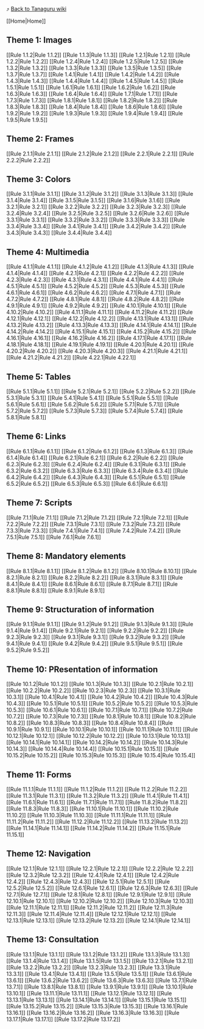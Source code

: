 :arrow_heading_up:  [Back to Tanaguru wiki](https://github.com/Tanaguru/Tanaguru/wiki)

[[Home|Home]]

## Theme 1: Images

[[Rule 1.1.2|Rule 1.1.2]]
[[Rule 1.1.3|Rule 1.1.3]]
[[Rule 1.2.1|Rule 1.2.1]]
[[Rule 1.2.2|Rule 1.2.2]]
[[Rule 1.2.4|Rule 1.2.4]]
[[Rule 1.2.5|Rule 1.2.5]]
[[Rule 1.3.2|Rule 1.3.2]]
[[Rule 1.3.3|Rule 1.3.3]]
[[Rule 1.3.5|Rule 1.3.5]]
[[Rule 1.3.7|Rule 1.3.7]]
[[Rule 1.4.1|Rule 1.4.1]]
[[Rule 1.4.2|Rule 1.4.2]]
[[Rule 1.4.3|Rule 1.4.3]]
[[Rule 1.4.4|Rule 1.4.4]]
[[Rule 1.4.5|Rule 1.4.5]]
[[Rule 1.5.1|Rule 1.5.1]]
[[Rule 1.6.1|Rule 1.6.1]]
[[Rule 1.6.2|Rule 1.6.2]]
[[Rule 1.6.3|Rule 1.6.3]]
[[Rule 1.6.4|Rule 1.6.4]]
[[Rule 1.7.1|Rule 1.7.1]]
[[Rule 1.7.3|Rule 1.7.3]]
[[Rule 1.8.1|Rule 1.8.1]]
[[Rule 1.8.2|Rule 1.8.2]]
[[Rule 1.8.3|Rule 1.8.3]]
[[Rule 1.8.4|Rule 1.8.4]]
[[Rule 1.8.6|Rule 1.8.6]]
[[Rule 1.9.2|Rule 1.9.2]]
[[Rule 1.9.3|Rule 1.9.3]]
[[Rule 1.9.4|Rule 1.9.4]]
[[Rule 1.9.5|Rule 1.9.5]]

## Theme 2: Frames

[[Rule 2.1.1|Rule 2.1.1]]
[[Rule 2.1.2|Rule 2.1.2]]
[[Rule 2.2.1|Rule 2.2.1]]
[[Rule 2.2.2|Rule 2.2.2]]

## Theme 3: Colors

[[Rule 3.1.1|Rule 3.1.1]]
[[Rule 3.1.2|Rule 3.1.2]]
[[Rule 3.1.3|Rule 3.1.3]]
[[Rule 3.1.4|Rule 3.1.4]]
[[Rule 3.1.5|Rule 3.1.5]]
[[Rule 3.1.6|Rule 3.1.6]]
[[Rule 3.2.1|Rule 3.2.1]]
[[Rule 3.2.2|Rule 3.2.2]]
[[Rule 3.2.3|Rule 3.2.3]]
[[Rule 3.2.4|Rule 3.2.4]]
[[Rule 3.2.5|Rule 3.2.5]]
[[Rule 3.2.6|Rule 3.2.6]]
[[Rule 3.3.1|Rule 3.3.1]]
[[Rule 3.3.2|Rule 3.3.2]]
[[Rule 3.3.3|Rule 3.3.3]]
[[Rule 3.3.4|Rule 3.3.4]]
[[Rule 3.4.1|Rule 3.4.1]]
[[Rule 3.4.2|Rule 3.4.2]]
[[Rule 3.4.3|Rule 3.4.3]]
[[Rule 3.4.4|Rule 3.4.4]]

## Theme 4: Multimedia
[[Rule 4.1.1|Rule 4.1.1]]
[[Rule 4.1.2|Rule 4.1.2]]
[[Rule 4.1.3|Rule 4.1.3]]
[[Rule 4.1.4|Rule 4.1.4]]
[[Rule 4.2.1|Rule 4.2.1]]
[[Rule 4.2.2|Rule 4.2.2]]
[[Rule 4.2.3|Rule 4.2.3]]
[[Rule 4.3.1|Rule 4.3.1]]
[[Rule 4.4.1|Rule 4.4.1]]
[[Rule 4.5.1|Rule 4.5.1]]
[[Rule 4.5.2|Rule 4.5.2]]
[[Rule 4.5.3|Rule 4.5.3]]
[[Rule 4.6.1|Rule 4.6.1]]
[[Rule 4.6.2|Rule 4.6.2]]
[[Rule 4.7.1|Rule 4.7.1]]
[[Rule 4.7.2|Rule 4.7.2]]
[[Rule 4.8.1|Rule 4.8.1]]
[[Rule 4.8.2|Rule 4.8.2]]
[[Rule 4.9.1|Rule 4.9.1]]
[[Rule 4.9.2|Rule 4.9.2]]
[[Rule 4.10.1|Rule 4.10.1]]
[[Rule 4.10.2|Rule 4.10.2]]
[[Rule 4.11.1|Rule 4.11.1]]
[[Rule 4.11.2|Rule 4.11.2]]
[[Rule 4.12.1|Rule 4.12.1]]
[[Rule 4.12.2|Rule 4.12.2]]
[[Rule 4.13.1|Rule 4.13.1]]
[[Rule 4.13.2|Rule 4.13.2]]
[[Rule 4.13.3|Rule 4.13.3]]
[[Rule 4.14.1|Rule 4.14.1]]
[[Rule 4.14.2|Rule 4.14.2]]
[[Rule 4.15.1|Rule 4.15.1]]
[[Rule 4.15.2|Rule 4.15.2]]
[[Rule 4.16.1|Rule 4.16.1]]
[[Rule 4.16.2|Rule 4.16.2]]
[[Rule 4.17.1|Rule 4.17.1]]
[[Rule 4.18.1|Rule 4.18.1]]
[[Rule 4.19.1|Rule 4.19.1]]
[[Rule 4.20.1|Rule 4.20.1]]
[[Rule 4.20.2|Rule 4.20.2]]
[[Rule 4.20.3|Rule 4.20.3]]
[[Rule 4.21.1|Rule 4.21.1]]
[[Rule 4.21.2|Rule 4.21.2]]
[[Rule 4.22.1|Rule 4.22.1]]

## Theme 5: Tables

[[Rule 5.1.1|Rule 5.1.1]]
[[Rule 5.2.1|Rule 5.2.1]]
[[Rule 5.2.2|Rule 5.2.2]]
[[Rule 5.3.1|Rule 5.3.1]]
[[Rule 5.4.1|Rule 5.4.1]]
[[Rule 5.5.1|Rule 5.5.1]]
[[Rule 5.6.1|Rule 5.6.1]]
[[Rule 5.6.2|Rule 5.6.2]]
[[Rule 5.7.1|Rule 5.7.1]]
[[Rule 5.7.2|Rule 5.7.2]]
[[Rule 5.7.3|Rule 5.7.3]]
[[Rule 5.7.4|Rule 5.7.4]]
[[Rule 5.8.1|Rule 5.8.1]]

## Theme 6: Links

[[Rule 6.1.1|Rule 6.1.1]]
[[Rule 6.1.2|Rule 6.1.2]]
[[Rule 6.1.3|Rule 6.1.3]]
[[Rule 6.1.4|Rule 6.1.4]]
[[Rule 6.2.1|Rule 6.2.1]]
[[Rule 6.2.2|Rule 6.2.2]]
[[Rule 6.2.3|Rule 6.2.3]]
[[Rule 6.2.4|Rule 6.2.4]]
[[Rule 6.3.1|Rule 6.3.1]]
[[Rule 6.3.2|Rule 6.3.2]]
[[Rule 6.3.3|Rule 6.3.3]]
[[Rule 6.3.4|Rule 6.3.4]]
[[Rule 6.4.2|Rule 6.4.2]]
[[Rule 6.4.3|Rule 6.4.3]]
[[Rule 6.5.1|Rule 6.5.1]]
[[Rule 6.5.2|Rule 6.5.2]]
[[Rule 6.5.3|Rule 6.5.3]]
[[Rule 6.6.1|Rule 6.6.1]]

## Theme 7: Scripts

[[Rule 7.1.1|Rule 7.1.1]]
[[Rule 7.1.2|Rule 7.1.2]]
[[Rule 7.2.1|Rule 7.2.1]]
[[Rule 7.2.2|Rule 7.2.2]]
[[Rule 7.3.1|Rule 7.3.1]]
[[Rule 7.3.2|Rule 7.3.2]]
[[Rule 7.3.3|Rule 7.3.3]]
[[Rule 7.4.1|Rule 7.4.1]]
[[Rule 7.4.2|Rule 7.4.2]]
[[Rule 7.5.1|Rule 7.5.1]]
[[Rule 7.6.1|Rule 7.6.1]]

## Theme 8: Mandatory elements

[[Rule 8.1.1|Rule 8.1.1]]
[[Rule 8.1.2|Rule 8.1.2]]
[[Rule 8.10.1|Rule 8.10.1]]
[[Rule 8.2.1|Rule 8.2.1]]
[[Rule 8.2.2|Rule 8.2.2]]
[[Rule 8.3.1|Rule 8.3.1]]
[[Rule 8.4.1|Rule 8.4.1]]
[[Rule 8.6.1|Rule 8.6.1]]
[[Rule 8.7.1|Rule 8.7.1]]
[[Rule 8.8.1|Rule 8.8.1]]
[[Rule 8.9.1|Rule 8.9.1]]

## Theme 9: Structuration of information

[[Rule 9.1.1|Rule 9.1.1]]
[[Rule 9.1.2|Rule 9.1.2]]
[[Rule 9.1.3|Rule 9.1.3]]
[[Rule 9.1.4|Rule 9.1.4]]
[[Rule 9.2.1|Rule 9.2.1]]
[[Rule 9.2.2|Rule 9.2.2]]
[[Rule 9.2.3|Rule 9.2.3]]
[[Rule 9.3.1|Rule 9.3.1]]
[[Rule 9.3.2|Rule 9.3.2]]
[[Rule 9.4.1|Rule 9.4.1]]
[[Rule 9.4.2|Rule 9.4.2]]
[[Rule 9.5.1|Rule 9.5.1]]
[[Rule 9.5.2|Rule 9.5.2]]

## Theme 10: PResentation of information

[[Rule 10.1.2|Rule 10.1.2]]
[[Rule 10.1.3|Rule 10.1.3]]
[[Rule 10.2.1|Rule 10.2.1]]
[[Rule 10.2.2|Rule 10.2.2]]
[[Rule 10.2.3|Rule 10.2.3]]
[[Rule 10.3.1|Rule 10.3.1]]
[[Rule 10.4.1|Rule 10.4.1]]
[[Rule 10.4.2|Rule 10.4.2]]
[[Rule 10.4.3|Rule 10.4.3]]
[[Rule 10.5.1|Rule 10.5.1]]
[[Rule 10.5.2|Rule 10.5.2]]
[[Rule 10.5.3|Rule 10.5.3]]
[[Rule 10.6.1|Rule 10.6.1]]
[[Rule 10.7.1|Rule 10.7.1]]
[[Rule 10.7.2|Rule 10.7.2]]
[[Rule 10.7.3|Rule 10.7.3]]
[[Rule 10.8.1|Rule 10.8.1]]
[[Rule 10.8.2|Rule 10.8.2]]
[[Rule 10.8.3|Rule 10.8.3]]
[[Rule 10.8.4|Rule 10.8.4]]
[[Rule 10.9.1|Rule 10.9.1]]
[[Rule 10.10.1|Rule 10.10.1]]
[[Rule 10.11.1|Rule 10.11.1]]
[[Rule 10.12.1|Rule 10.12.1]]
[[Rule 10.12.2|Rule 10.12.2]]
[[Rule 10.13.1|Rule 10.13.1]]
[[Rule 10.14.1|Rule 10.14.1]]
[[Rule 10.14.2|Rule 10.14.2]]
[[Rule 10.14.3|Rule 10.14.3]]
[[Rule 10.14.4|Rule 10.14.4]]
[[Rule 10.15.1|Rule 10.15.1]]
[[Rule 10.15.2|Rule 10.15.2]]
[[Rule 10.15.3|Rule 10.15.3]]
[[Rule 10.15.4|Rule 10.15.4]]

## Theme 11: Forms

[[Rule 11.1.1|Rule 11.1.1]]
[[Rule 11.1.2|Rule 11.1.2]]
[[Rule 11.2.2|Rule 11.2.2]]
[[Rule 11.3.1|Rule 11.3.1]]
[[Rule 11.3.2|Rule 11.3.2]]
[[Rule 11.4.1|Rule 11.4.1]]
[[Rule 11.6.1|Rule 11.6.1]]
[[Rule 11.7.1|Rule 11.7.1]]
[[Rule 11.8.2|Rule 11.8.2]]
[[Rule 11.8.3|Rule 11.8.3]]
[[Rule 11.10.1|Rule 11.10.1]]
[[Rule 11.10.2|Rule 11.10.2]]
[[Rule 11.10.3|Rule 11.10.3]]
[[Rule 11.11.1|Rule 11.11.1]]
[[Rule 11.11.2|Rule 11.11.2]]
[[Rule 11.12.2|Rule 11.12.2]]
[[Rule 11.13.2|Rule 11.13.2]]
[[Rule 11.14.1|Rule 11.14.1]]
[[Rule 11.14.2|Rule 11.14.2]]
[[Rule 11.15.1|Rule 11.15.1]]

## Theme 12: Navigation

[[Rule 12.1.1|Rule 12.1.1]]
[[Rule 12.2.1|Rule 12.2.1]]
[[Rule 12.2.2|Rule 12.2.2]]
[[Rule 12.3.2|Rule 12.3.2]]
[[Rule 12.4.1|Rule 12.4.1]]
[[Rule 12.4.2|Rule 12.4.2]]
[[Rule 12.4.3|Rule 12.4.3]]
[[Rule 12.5.1|Rule 12.5.1]]
[[Rule 12.5.2|Rule 12.5.2]]
[[Rule 12.6.1|Rule 12.6.1]]
[[Rule 12.6.3|Rule 12.6.3]]
[[Rule 12.7.1|Rule 12.7.1]]
[[Rule 12.8.1|Rule 12.8.1]]
[[Rule 12.9.1|Rule 12.9.1]]
[[Rule 12.10.1|Rule 12.10.1]]
[[Rule 12.10.2|Rule 12.10.2]]
[[Rule 12.10.3|Rule 12.10.3]]
[[Rule 12.11.1|Rule 12.11.1]]
[[Rule 12.11.2|Rule 12.11.2]]
[[Rule 12.11.3|Rule 12.11.3]]
[[Rule 12.11.4|Rule 12.11.4]]
[[Rule 12.12.1|Rule 12.12.1]]
[[Rule 12.13.1|Rule 12.13.1]]
[[Rule 12.13.2|Rule 12.13.2]]
[[Rule 12.14.1|Rule 12.14.1]]

## Theme 13: Consultation

[[Rule 13.1.1|Rule 13.1.1]]
[[Rule 13.1.2|Rule 13.1.2]]
[[Rule 13.1.3|Rule 13.1.3]]
[[Rule 13.1.4|Rule 13.1.4]]
[[Rule 13.1.5|Rule 13.1.5]]
[[Rule 13.2.1|Rule 13.2.1]]
[[Rule 13.2.2|Rule 13.2.2]]
[[Rule 13.2.3|Rule 13.2.3]]
[[Rule 13.3.1|Rule 13.3.1]]
[[Rule 13.4.1|Rule 13.4.1]]
[[Rule 13.5.1|Rule 13.5.1]]
[[Rule 13.6.1|Rule 13.6.1]]
[[Rule 13.6.2|Rule 13.6.2]]
[[Rule 13.6.3|Rule 13.6.3]]
[[Rule 13.7.1|Rule 13.7.1]]
[[Rule 13.8.1|Rule 13.8.1]]
[[Rule 13.9.1|Rule 13.9.1]]
[[Rule 13.10.1|Rule 13.10.1]]
[[Rule 13.11.1|Rule 13.11.1]]
[[Rule 13.12.1|Rule 13.12.1]]
[[Rule 13.13.1|Rule 13.13.1]]
[[Rule 13.14.1|Rule 13.14.1]]
[[Rule 13.15.1|Rule 13.15.1]]
[[Rule 13.15.2|Rule 13.15.2]]
[[Rule 13.15.3|Rule 13.15.3]]
[[Rule 13.16.1|Rule 13.16.1]]
[[Rule 13.16.2|Rule 13.16.2]]
[[Rule 13.16.3|Rule 13.16.3]]
[[Rule 13.17.1|Rule 13.17.1]]
[[Rule 13.17.2|Rule 13.17.2]]